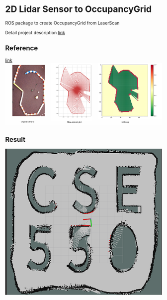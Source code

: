 # 2D Lidar Sensor to  OccupancyGrid
ROS package to create OccupancyGrid from LaserScan

Detail project description [link](https://amitrokh.github.io/CMSC498F/assignments/assignment_4/doc/project_4.pdf)

## Reference
[link](https://github.com/ksvbka/PythonRobotics/blob/master/Mapping/lidar_to_grid_map/lidar_to_grid_map_tutorial.ipynb)
![Reference](doc/Reference.png)

## Result

![Result](doc/Result.png "2D Lidar to OccupancyGrid map")
